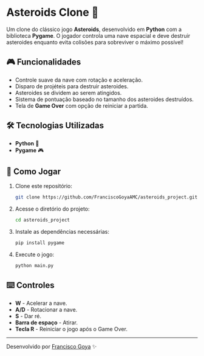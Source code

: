 # Asteroids Clone 🚀

Um clone do clássico jogo **Asteroids**, desenvolvido em **Python** com a biblioteca **Pygame**. O jogador controla uma nave espacial e deve destruir asteroides enquanto evita colisões para sobreviver o máximo possível!

## 🎮 Funcionalidades
- Controle suave da nave com rotação e aceleração.
- Disparo de projéteis para destruir asteroides.
- Asteroides se dividem ao serem atingidos.
- Sistema de pontuação baseado no tamanho dos asteroides destruídos.
- Tela de **Game Over** com opção de reiniciar a partida.

## 🛠️ Tecnologias Utilizadas
- **Python** 🐍
- **Pygame** 🎮

## 📜 Como Jogar
1. Clone este repositório:
   ```bash
   git clone https://github.com/FranciscoGoyaAMC/asteroids_project.git
   ```
2. Acesse o diretório do projeto:
   ```bash
   cd asteroids_project
   ```
3. Instale as dependências necessárias:
   ```bash
   pip install pygame
   ```
4. Execute o jogo:
   ```bash
   python main.py
   ```

## ⌨️ Controles
- **W** - Acelerar a nave.
- **A/D** - Rotacionar a nave.
- **S** - Dar ré.
- **Barra de espaço** - Atirar.
- **Tecla R** - Reiniciar o jogo após o Game Over.

---

Desenvolvido por [Francisco Goya](https://github.com/FranciscoGoyaAMC) ✨

